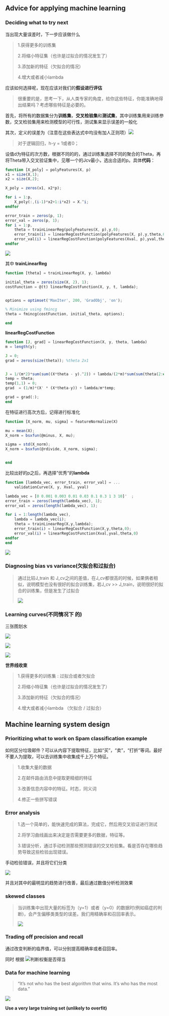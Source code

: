 ## Advice for applying machine learning

### Deciding what to try next

当出现大量误差时，下一步应该做什么

> 1.获得更多的训练集
>
> 2.将缩小特征集（也许是过拟合的情况发生了）
>
> 3.添加新的特征（欠拟合的情况）
>
> 4.增大或者减小lambda

应该如何选择呢，现在应该对我们的**假设进行评估**

> 很重要的是，思考一下，从人类专家的角度，给你这些特征，你能准确地得出结果吗？考虑哪些特征是必要的。

首先，将所有的数据集分为**训练集**，**交叉检验集**和**测试集**，其中训练集用来训练参数，交叉检验集用来检测模型的可行性，测试集来显示误差的一般化

其次，定义的误差为（注意在这些表达式中均没有加人正则项）![](../img/Week_6/1_1.png)

> 对于逻辑回归，h-y = 1或者0；

设值d为特征的次方数，根据不同的的，通过训练集选择不同的聚合的Theta，再将Theta带入交叉验证集中，见哪一个的Jcv最小，选出合适的p。具体**代码**：

```octave
function [X_poly] = polyFeatures(X, p)
x1 = size(X,1);
x2 = size(X,2);

X_poly = zeros(x1, x2*p);

for i = 1:p,
    X_poly(:,(i-1)*x2+1:i*x2) = X.^i;
endfor

error_train = zeros(p, 1);
error_val = zeros(p, 1);
for i = 1:p,
	theta = trainLinearReg(polyFeatures(X, p),y,0);
	error_train(i) = linearRegCostFunction(polyFeatures(X, p),y,theta,0);
	error_val(i) = linearRegCostFunction(polyFeatures(Xval, p),yval,theta,0);
endfor
```

![](../img/Week_6/1_2.png)

其中 **trainLinearReg**

```octave
function [theta] = trainLinearReg(X, y, lambda)

initial_theta = zeros(size(X, 2), 1); 
costFunction = @(t) linearRegCostFunction(X, y, t, lambda);


options = optimset('MaxIter', 200, 'GradObj', 'on');

% Minimize using fmincg
theta = fmincg(costFunction, initial_theta, options);

end

```

**linearRegCostFunction**

```octave
function [J, grad] = linearRegCostFunction(X, y, theta, lambda)
m = length(y);

J = 0;
grad = zeros(size(theta)); %theta 2x1


J = 1/(m*2)*sum(sum((X*theta - y).^2)) + lambda/(2*m)*sum(sum(theta(2:end,:).^2));
temp = theta;
temp(1,1) = 0;
grad  = (1/m)*(X' * (X*theta-y)) + lambda/m*temp;

grad = grad(:);
end
```

在特征进行高次方后，记得进行标准化

```octave
function [X_norm, mu, sigma] = featureNormalize(X)

mu = mean(X);
X_norm = bsxfun(@minus, X, mu);

sigma = std(X_norm);
X_norm = bsxfun(@rdivide, X_norm, sigma);


end

```



比较出好的p之后，再选择”优秀“的**lambda**

```octave
function [lambda_vec, error_train, error_val] = ...
    validationCurve(X, y, Xval, yval)

lambda_vec = [0 0.001 0.003 0.01 0.03 0.1 0.3 1 3 10]'  ;
error_train = zeros(length(lambda_vec), 1);
error_val = zeros(length(lambda_vec), 1);

for i = 1:length(lambda_vec),
    lambda = lambda_vec(i);
    theta = trainLinearReg(X,y,lambda);
    error_train(i) = linearRegCostFunction(X,y,theta,0);
    error_val(i) = linearRegCostFunction(Xval,yval,theta,0)
endfor
end

```

![](../img/Week_6/1_3.png)

### Diagnosing bias vs variance(欠拟合和过拟合)

> 通过比较J_train 和 J_cv之间的差值，在J_cv都很高的时候，如果俩者相似，说明模型也没有很好的拟合训练集，若J_cv >> J_train，说明很好的拟合的训练集，但是发生了过拟合
>
> ![](../img/Week_6/1_2.png)

### Learning curves(不同情况下 的)

三张图划水

![](../img/Week_6/1_4.png)

![](../img/Week_6/1_5.png)

![](../img/Week_6/1_6.png)

**世界线收束**

> 1.获得更多的训练集 : 过拟合或者欠拟合
>
> 2.将缩小特征集（也许是过拟合的情况发生了）
>
> 3.添加新的特征（欠拟合的情况）
>
> 4.增大或者减小lambda （欠拟合  /  过拟合）

## Machine learning system design

### Prioritizing what to work on Spam classification example

如何区分垃圾邮件？可以从内容下提取特征，比如“买”，“卖”，“打折”等词。最好不要人为提取，可以去训练集中收集成千上万个特征。

>1.收集大量的数据
>
>2.在邮件路由消息中提取更精细的特征
>
>3.改善信息内容中的特征。时态，同义词
>
>4.修正一些拼写错误

### Error analysis

> 1.选一个简单的，能快速完成的算法，完成它，然后用交叉验证进行测试
>
> 2.将学习曲线画出来决定是否需要更多的数据，特征等。
>
> 3.错误分析，通过手动检测那些预测错误的交叉检验集。看是否存在哪些趋势导致这些检验出现错误。

手动检验错误，并且将它们分类

![](../img/Week_6/1_7.png)

并且对其中的最明显的趋势进行改善，最后通过数值分析检测效果

### skewed classes

> 当训练集中出现大量的标签为（y=1）或者（y=0）的数据时(例如癌症的判断)，会产生偏移类类型的误差。我们用精确率和召回率表示。
>
> ![](../img/Week_6/1_8.png)

### Trading off precision and recall

通过改变判断的临界值，可以分别提高精确率或者召回率。

同时 根据 ![](../img/Week_6/1_9.png)判断权衡是否得当

### Data for machine learning

> “It’s not who has the best algorithm that wins. It’s who has the most data.”

![](../img/Week_6/1_10.png)

**Use a very large training set (unlikely to overfit)**

